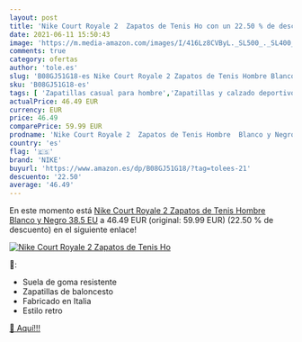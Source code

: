 ```yaml
---
layout: post
title: 'Nike Court Royale 2  Zapatos de Tenis Ho con un 22.50 % de descuento'
date: 2021-06-11 15:50:43
image: 'https://m.media-amazon.com/images/I/416Lz8CVByL._SL500_._SL400_.jpg'
comments: true
category: ofertas
author: 'tole.es'
slug: 'B08GJ51G18-es Nike Court Royale 2 Zapatos de Tenis Hombre Blanco y Negro...'
sku: 'B08GJ51G18-es'
tags: [ 'Zapatillas casual para hombre','Zapatillas y calzado deportivo para hombre','Zapatos','Zapatos para hombre','Zapatos y complementos','nike','zapatos', ]
actualPrice: 46.49 EUR
currency: EUR
price: 46.49
comparePrice: 59.99 EUR
prodname: 'Nike Court Royale 2  Zapatos de Tenis Hombre  Blanco y Negro  38.5 EU'
country: 'es'
flag: '🇪🇸'
brand: 'NIKE'
buyurl: 'https://www.amazon.es/dp/B08GJ51G18/?tag=tolees-21'
descuento: '22.50'
average: '46.49'
---
```


En este momento está [Nike Court Royale 2  Zapatos de Tenis Hombre  Blanco y Negro  38.5 EU](https://www.amazon.es/dp/B08GJ51G18/?tag=tolees-21) a 46.49 EUR (original: 59.99 EUR) (22.50 %  de descuento) en el siguiente enlace!

[![Nike Court Royale 2  Zapatos de Tenis Ho](https://m.media-amazon.com/images/I/416Lz8CVByL._SL500_._SL400_.jpg)](https://www.amazon.es/dp/B08GJ51G18/?tag=tolees-21)

🔎:

- Suela de goma resistente
- Zapatillas de baloncesto
- Fabricado en Italia
- Estilo retro

[🛒 Aquí!!!](https://www.amazon.es/dp/B08GJ51G18/?tag=tolees-21)
